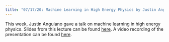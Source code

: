 ```yaml
---
title: "07/17/20: Machine Learning in High Energy Physics by Justin Anguiano"
---
```

This week, Justin Anguiano gave a talk on machine learning in high energy physics. Slides from this lecture can be found [here](../../../assets/notes_summer20/MLP_softmuons.pdf). A video recording of the presentation can be found [here](../../../assets/recordings_summer20/MLP_softmuons.mp4).
